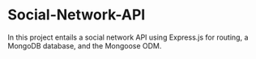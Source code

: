 # Social-Network-API
In this project entails a social network API using Express.js for routing, a MongoDB database, and the Mongoose ODM.
